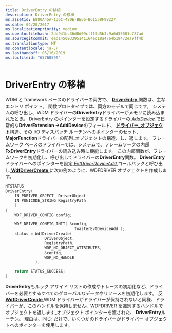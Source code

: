 ```yaml
---
title: DriverEntry の移植
description: DriverEntry の移植
ms.assetid: E880A45A-136C-480E-BE66-B61558F98227
ms.date: 04/20/2017
ms.localizationpriority: medium
ms.openlocfilehash: 2dd941bc36d8d09cff1fd5b3c9a6d55001c787ad
ms.sourcegitcommit: ead145093395141164ec18a4764b19472ea9ff4b
ms.translationtype: MT
ms.contentlocale: ja-JP
ms.lasthandoff: 05/16/2019
ms.locfileid: "65760599"
---
```

# <a name="porting-driverentry"></a>DriverEntry の移植


WDM と framework ベースのドライバーの両方で、 [ **DriverEntry** ](https://msdn.microsoft.com/library/windows/hardware/ff540807)関数は、主なエントリ ポイント。 関数プロトタイプでは、両方のモデルで同じです。 システムの呼び出し、WDM ドライバーの**DriverEntry**ドライバーがメモリに読み込まれたとき。 DriverEntry のポインターを設定するドライバーの[ *AddDevice* ](https://msdn.microsoft.com/library/windows/hardware/ff540521)で日常的な**DriverExtension -&gt;AddDevice**のフィールド、 [ **ドライバー\_オブジェクト**](https://msdn.microsoft.com/library/windows/hardware/ff544174)構造、その I/O ディスパッチ ルーチンへのポインターのセット、 **MajorFunction**ドライバーの配列\_オブジェクトの構造、し、返します。 フレームワーク ベースのドライバーでは、システムで、フレームワークの内部**FxDriverEntry**ドライバーの読み込み時に機能します。 この内部関数が、フレームワークを初期化し、呼び出してドライバーの**DriverEntry**関数。 **DriverEntry**ドライバーへのポインターを設定[ *EvtDriverDeviceAdd* ](https://msdn.microsoft.com/library/windows/hardware/ff541693)コールバックと呼び出し[ **WdfDriverCreate** ](https://msdn.microsoft.com/library/windows/hardware/ff547175)に次の例のように、WDFDRIVER オブジェクトを作成します。

```cpp
NTSTATUS
DriverEntry(
    IN PDRIVER_OBJECT  DriverObject
    IN PUNICODE_STRING RegistryPath
    )
{
    WDF_DRIVER_CONFIG config;

    WDF_DRIVER_CONFIG_INIT( &config,
                              ToasterEvtDeviceAdd );
    status = WdfDriverCreate(
                 DriverObject,
                 RegistryPath,
                 WDF_NO_OBJECT_ATTRIBUTES,
                 &config,
                 WDF_NO_HANDLE
             );

    return STATUS_SUCCESS;
}
```

**DriverEntry**もルック アサイド リストの作成やトレースの初期化など、ドライバーを必要とするすべてのグローバルなデータやリソースを初期化します。 反[ **WdfDriverCreate** ](https://msdn.microsoft.com/library/windows/hardware/ff547175) WDM ドライバーがドライバーが保持されないと同様、ドライバーが、このハンドルを保持しません、WDFDRIVER を識別するハンドルでオブジェクトを返します\_オブジェクト ポインターを渡された、 **DriverEntry**ルーチン。 理由は、同じ: だけで、いくつかのドライバーがドライバー オブジェクトへのポインターを使用します。

 

 





